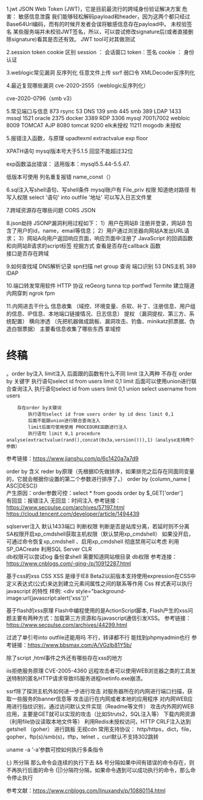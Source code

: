 1.jwt
JSON Web Token (JWT)，它是目前最流行的跨域身份验证解决方案
危害：
敏感信息泄露
	我们能够轻松解码payload和header，因为这两个都只经过Base64Url编码，而有的时候开发者会误将敏感信息存在payload中。
未校验签名
	某些服务端并未校验JWT签名，所以，可以尝试修改signature后(或者直接删除signature)看其是否还有效。
	JWT tool可对其做测试

2.session token cookie 区别
session ： 会话窗口
token：签名
cookie ： 身份认证

3.weblogic常见漏洞
反序列化
任意文件上传
ssrf
弱口令
XMLDecoder反序列化

4.最近复现哪些漏洞
cve-2020-2555（weblogic反序列化）

cve-2020-0796（smb v3）

5.常见端口与信息
873 rsync
53 DNS
139 smb
445 smb
389 LDAP
1433 mssql
1521 oracle 
2375 docker
3389 RDP 
3306 mysql
7001\7002 webloic
8009  TOMCAT AJP
8080 tomcat
9200 elk未授权
11211 mogodb 未授权

5.报错注入函数，与原理 
upadtexml
extractvalue
exp
floor

XPATH语句
mysql版本号大于5.1.5 回显不能超过32位

exp函数溢出错误：
适用版本：mysql5.5.44-5.5.47.

低版本可使用 列名重复报错
name_const（）


6.sql注入写shell语句、写shell条件
mysql账户有 File_priv 权限
知道绝对路径
有写入权限
select '语句' into outfile '地址'
可以写入日志文件里

7.跨域资源存在哪些问题
CORS 
JSON

8.json劫持
JSONP漏洞利用过程如下：
1）用户在网站B 注册并登录，网站B 包含了用户的id，name，email等信息；
2）用户通过浏览器向网站A发出URL请求；
3）网站A向用户返回响应页面，响应页面中注册了 JavaScript 的回调函数和向网站B请求的script标签
挖掘方式
查看是否存在callback 函数  
接口是否存在跨域

9.如何查找域
DNS解析记录
spn扫描
net group 查询
端口识别
	53 DNS主机
	389 lDAP 

10.端口转发常用软件
HTTP 协议
 reGeorg
 tunna
tcp
 portfwd
 Termite
建立隧道 内网穿刺
 ngrok
 fpm

11.内网进去干什么
信息收集
（域控、环境变量、杀软、补丁、注册信息、用户组的信息、IP信息、本地端口链接情况、日志信息）
提权
 （漏洞提权、第三方、系统配置）
横向渗透
 （先把机器做成跳板、漏洞攻击、钓鱼、minikatz抓票据、伪造白银票据） 主要看信息收集了哪些东西
拿域控



# 终稿

。order by注入 limit注入 后面跟的函数有什么不同
	limit 注入两种
		不存在 order by 关键字
			执行语句select id from users limit 0,1
			limit 后面可以使用union进行联合查询注入
			执行语句select id from users limit 0,1 union select username from users
		

		存在order by关键词
			执行语句select id from users order by id desc limit 0,1
			后面不能跟union进行联合查询注入
			limit后面可使用使用 PROCEDURE函数进行注入
			执行语句 limit 0,1 procedure analyse(extractvalue(rand(),concat(0x3a,version())),1)（analyse支持两个参数）
参考链接：https://www.jianshu.com/p/6c1420a7a7d9


order by 含义
	reder by原理（先根据ID先做排序，如果排完之后存在同面同变量的，它就会根据你设置的第二个参数进行排序了。）
		order by {column_name [ ASC|DESC]}		
	产生原因：order参数可控：select * from goods order by $_GET['order']	
	有回显：报错注入
	无回显：时间注入
参考链接：
https://www.secpulse.com/archives/57197.html
https://cloud.tencent.com/developer/article/1494439

sqlserver注入
	默认1433端口
	判断权限
	判断是否是站库分离，若延时则不分离
	SA权限开启xp_cmdshell获取主机权限（默认禁用xp_cmdshell）
	如果没开启，可通过命令恢复xp_cmdshell 、启用xp_cmdshell
	彻底禁用可以考虑
		利用SP_OACreate
		利用SQL Server CLR		
	db权限可以尝试log 备份拿shell
		需要知道网站根目录 db权限
参考连接：
https://www.cnblogs.com/-qing-/p/10912287.html


基于css的xss
	CSS XSS 是缘于IE8 Beta2以前版本支持使用expression在CSS中定义表达式(公式)来达到建立元素间属性之间的联系等作用
	Css 样式表可以执行 javascript 的特性
	样例:
		<div style="background-image:url(javascript:alert('xss'))"
		<style>
		body{background-image:url("javascript:alert('xss')");}
		</style>
		
基于flash的xss原理
	Flash中编程使用的是ActionScript脚本, Flash产生的xss问题主要有两种方式：加载第三方资源和与javascript通信引发XSS。
参考链接：https://www.secpulse.com/archives/44299.html


过滤了单引号into outfile还能用吗
	不行，转译都不行
	能找到phpmyadmin也行
参考链接：https://www.bbsmax.com/A/VGzlb81Y5b/
	
除了script ,html事件之外还有哪些存在xss的地方
	

iis拒绝服务原理
	CVE-2005-4360 远程攻击者可以使用WEB浏览器之类的工具发送特制的匿名HTTP请求导致IIS服务进程inetinfo.exe崩溃。
		
ssrf除了探测主机外如何进一步进行攻击
	对服务器所在的内网进行端口扫描，获取一些服务的banner信息等
	攻击运行在内网或者本地的应用程序
	对内网WEB应用进行指纹识别，通过访问默认文件实现（Readme等文件）
	攻击内外网的WEB应用，主要是GET就可以实现的攻击（比如Struts2，SQL注入等）
	下载内网资源（利用file协议读取本地文件等）
	利用Redis未授权访问，HTTP CRLF注入达到getshell （goher）
	进行跳板
	无视cdn
	常用支持协议：
	http/https，dict，file，gopher，ftp(s)/smb(s)，tftp，telnet ，curl默认不支持302跳转

uname -a ‘-a’参数可控如何执行多条指令

(;) 所分隔 那么命令会连续的执行下去
&& 号分隔如果中间有错误的命令存在，则不再执行后面的命令
(||)分隔符分隔，如果命令遇到可以成功执行的命令，那么命令停止执行

参考文献：https://www.cnblogs.com/linuxandy/p/10880114.html